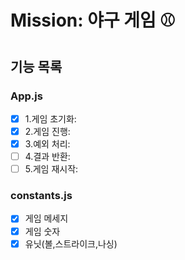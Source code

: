 # Mission: 야구 게임 ⚾️

## 기능 목록

### App.js

- [x] 1.게임 초기화:
- [x] 2.게임 진행:
- [x] 3.예외 처리:
- [ ] 4.결과 반환:
- [ ] 5.게임 재시작:

### constants.js

- [x] 게임 메세지
- [x] 게임 숫자
- [x] 유닛(볼,스트라이크,나싱)
